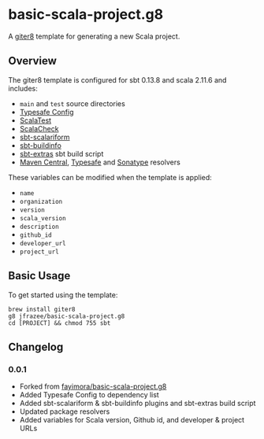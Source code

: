 # basic-scala-project.g8

A [giter8](https://github.com/n8han/giter8) template for generating a new Scala project.

## Overview

The giter8 template is configured for sbt 0.13.8 and scala 2.11.6 and includes:

* `main` and `test` source directories
* [Typesafe Config](https://github.com/typesafehub/config)
* [ScalaTest](http://www.scalatest.org/)
* [ScalaCheck](https://www.scalacheck.org)
* [sbt-scalariform](https://github.com/sbt/sbt-scalariform)
* [sbt-buildinfo](https://github.com/sbt/sbt-buildinfo)
* [sbt-extras](https://github.com/paulp/sbt-extras) sbt build script
* [Maven Central](http://search.maven.org), [Typesafe](https://bintray.com/typesafe) and [Sonatype](http://central.sonatype.org) resolvers

These variables can be modified when the template is applied:

* `name`
* `organization`
* `version`
* `scala_version`
* `description`
* `github_id`
* `developer_url`
* `project_url`

## Basic Usage

To get started using the template:

```
brew install giter8
g8 jfrazee/basic-scala-project.g8
cd [PROJECT] && chmod 755 sbt
```

## Changelog

### 0.0.1

* Forked from [fayimora/basic-scala-project.g8](https://github.com/fayimora/basic-scala-project.g8)
* Added Typesafe Config to dependency list
* Added sbt-scalariform & sbt-buildinfo plugins and sbt-extras build script
* Updated package resolvers
* Added variables for Scala version, Github id, and developer & project URLs